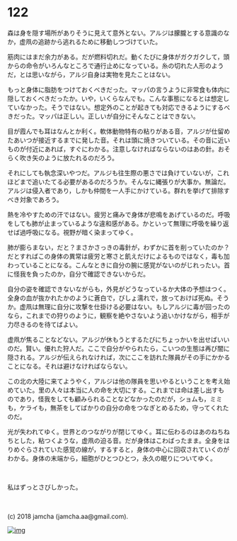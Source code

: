 # 122

森は身を隠す場所がありそうに見えて意外とない。アルジは朦朧とする意識のなか，虚凧の追跡から逃れるために移動しつづけていた。  

筋肉にはまだ余力がある。だが燃料切れだ。動くたびに身体がガクガクして，頭からの命令がいろんなところで通行止めになっている。糸の切れた人形のようだ，とは思いながら，アルジ自身は実物を見たことはない。  

もっと身体に脂肪をつけておくべきだった。マッパの言うように非常食も体内に隠しておくべきだったか。いや，いくらなんでも。こんな事態になるとは想定していなかった。そうではない。想定外のことが起きても対応できるようにするべきだった。マッパは正しい。正しいが自分にそんなことはできない。  

目が霞んでも耳はなんとか利く。軟体動物特有の粘りがある音，アルジが仕留めたあいつが接近するまでに発した音。それは頭に焼きついている。その音に近いものが付近にあれば，すぐにわかる。注意しなければならないのはあの針。おそらく吹き矢のように放たれるのだろう。  

それにしても執念深いやつだ。アルジも往生際の悪さでは負けていないが，これほどまで追いたてる必要があるのだろうか。そんなに縄張りが大事か。無論だ。アルジは侵入者であり，しかも仲間を一人手にかけている。群れを挙げて排除すべき対象であろう。  

熱を冷やすための汗ではない。疲労と痛みで身体が悲鳴をあげているのだ。呼吸をしても肺が止まっているような違和感がある。かといって無理に呼吸を繰り返せば過呼吸になる。視野が暗く染まってゆく。  

肺が膨らまない，だと？まさかさっきの毒針が，わずかに首を削っていたのか？だとすればこの身体の異常は疲労と寒さと飢えだけによるものではなく，毒も加わっていることになる。こんなときに自分の腕に感覚がないのがじれったい。首に怪我を負ったのか，自分で確認できないからだ。  

自分の姿を確認できないながらも，外見がどうなっているか大体の予想はつく。全身の血が抜かれたかのように蒼白で，びしょ濡れで，放っておけば死ぬ。そうか。虚凧は無理に自分に攻撃を仕掛ける必要はない。もしアルジに毒が回ったのなら，これまでの狩りのように，観察を絶やさないよう追いかけながら，相手が力尽きるのを待てばよい。  

虚凧が焦ることなどない。アルジが休もうとするたびにちょっかいを出せばいいのだ。賢い。優れた狩人だ。ここで自分がやられたら，こいつの生態は再び闇に隠される。アルジが伝えられなければ，次にここを訪れた隊員がその手にかかることになる。それは避けなければならない。  

この北の大陸に来てようやく，アルジは他の隊員を思いやるということを考え始めていた。里の人々は本当に人の命を大切にする。これまでは命は差し出すものであり，怪我をしても顧みられることなどなかったのだが，ショムも，ミミも，ケライも，無茶をしてばかりの自分の命をつなぎとめるため，守ってくれたのだ。  

光が失われてゆく。世界とのつながりが閉じてゆく。耳に伝わるのはあのねちねちとした，粘つくような，虚凧の迫る音。だが身体はこわばったまま。全身をはりめぐらされていた感覚の線が，するすると，身体の中心に回収されていくのがわかる。身体の末端から，細胞がひとつひとつ，永久の眠りについてゆく。  

<br>  

私はずっとさびしかった。  

<br>  
<br>  
(c) 2018 jamcha (jamcha.aa@gmail.com).  

[![img](http://i.creativecommons.org/l/by-nc-sa/4.0/88x31.png)](http://creativecommons.org/licenses/by-nc-sa/4.0/deed)